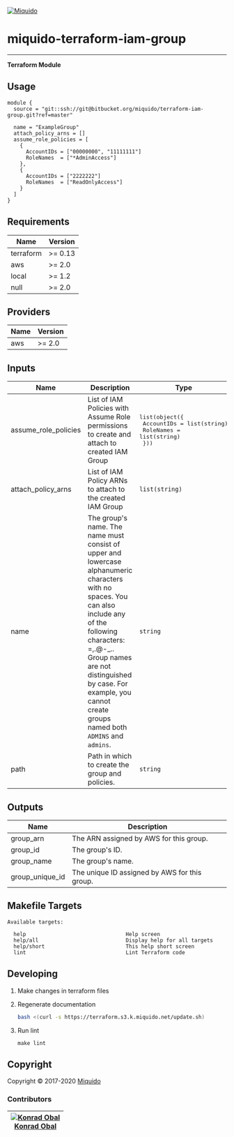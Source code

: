 <!-- This file was automatically generated by the `build-harness`. Make all changes to `README.yaml` and run `make readme` to rebuild this file. -->
[![Miquido][logo]](https://www.miquido.com/)

# miquido-terraform-iam-group
---
**Terraform Module**
## Usage

```hcl
module {
  source = "git::ssh://git@bitbucket.org/miquido/terraform-iam-group.git?ref=master"

  name = "ExampleGroup"
  attach_policy_arns = []
  assume_role_policies = [
    {
      AccountIDs = ["00000000", "11111111"]
      RoleNames  = ["*AdminAccess"]
    },
    {
      AccountIDs = ["2222222"]
      RoleNames  = ["ReadOnlyAccess"]
    }
  ]
}
```
<!-- markdownlint-disable -->
## Requirements

| Name | Version |
|------|---------|
| terraform | >= 0.13 |
| aws | >= 2.0 |
| local | >= 1.2 |
| null | >= 2.0 |

## Providers

| Name | Version |
|------|---------|
| aws | >= 2.0 |

## Inputs

| Name | Description | Type | Default | Required |
|------|-------------|------|---------|:--------:|
| assume\_role\_policies | List of IAM Policies with Assume Role permissions to create and attach to created IAM Group | <pre>list(object({<br>    AccountIDs = list(string)<br>    RoleNames  = list(string)<br>  }))</pre> | `[]` | no |
| attach\_policy\_arns | List of IAM Policy ARNs to attach to the created IAM Group | `list(string)` | `[]` | no |
| name | The group's name. The name must consist of upper and lowercase alphanumeric characters with no spaces. You can also include any of the following characters: =,.@-\_.. Group names are not distinguished by case. For example, you cannot create groups named both `ADMINS` and `admins`. | `string` | n/a | yes |
| path | Path in which to create the group and policies. | `string` | `"/users/"` | no |

## Outputs

| Name | Description |
|------|-------------|
| group\_arn | The ARN assigned by AWS for this group. |
| group\_id | The group's ID. |
| group\_name | The group's name. |
| group\_unique\_id | The unique ID assigned by AWS for this group. |

<!-- markdownlint-restore -->
<!-- markdownlint-disable -->
## Makefile Targets
```text
Available targets:

  help                                Help screen
  help/all                            Display help for all targets
  help/short                          This help short screen
  lint                                Lint Terraform code

```
<!-- markdownlint-restore -->


## Developing

1. Make changes in terraform files

2. Regenerate documentation

    ```bash
    bash <(curl -s https://terraform.s3.k.miquido.net/update.sh)
    ```

3. Run lint

    ```
    make lint
    ```

## Copyright

Copyright © 2017-2020 [Miquido](https://miquido.com)



### Contributors

|  [![Konrad Obal][k911_avatar]][k911_homepage]<br/>[Konrad Obal][k911_homepage] |
|---|

  [k911_homepage]: https://github.com/k911
  [k911_avatar]: https://github.com/k911.png?size=150



  [logo]: https://www.miquido.com/img/logos/logo__miquido.svg
  [website]: https://www.miquido.com/
  [gitlab]: https://gitlab.com/miquido
  [github]: https://github.com/miquido
  [bitbucket]: https://bitbucket.org/miquido


